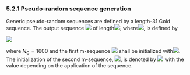 ### 5.2.1 Pseudo-random sequence generation

Generic pseudo-random sequences are defined by a length-31 Gold
sequence. The output sequence ![](media/image9.wmf) of
length![](media/image61.wmf), where![](media/image62.wmf), is defined by

![](media/image63.wmf)

where $N_{\text{C}} = 1600$ and the first m-sequence
![](media/image64.wmf) shall be initialized with![](media/image65.wmf).
The initialization of the second m-sequence, ![](media/image66.wmf), is
denoted by ![](media/image67.wmf) with the value depending on the
application of the sequence.